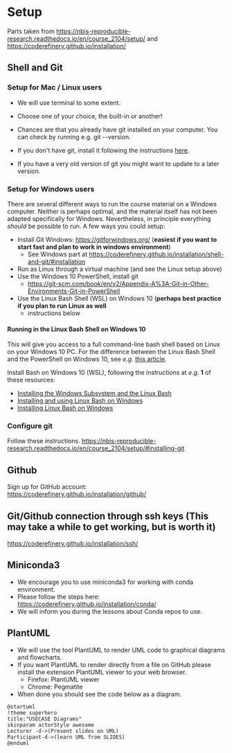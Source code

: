 # Setup
Parts taken from https://nbis-reproducible-research.readthedocs.io/en/course_2104/setup/
 and https://coderefinery.github.io/installation/

## Shell and Git

### Setup for Mac / Linux users
- We will use terminal to some extent.
- Choose one of your choice, the built-in or another!

- Chances are that you already have git installed on your computer. You can check by running e.g. git --version. 
- If you don't have git, install it following the instructions [here](https://git-scm.com/book/en/v2/Getting-Started-Installing-Git). 
- If you have a very old version of git you might want to update to a later version.


### Setup for Windows users

There are several different ways to run the course material on a Windows
computer. Neither is perhaps optimal, and the material itself has not been
adapted specifically for Windows. Nevertheless, in principle everything
*should* be possible to run. A few ways you could setup:

- Install Git Windows: https://gitforwindows.org/ (**easiest if you want to start fast and plan to work in windows environment**)
  - See Windows part at https://coderefinery.github.io/installation/shell-and-git/#installation
- Run as Linux through a virtual machine (and see the Linux setup above)
- Use the Windows 10 PowerShell, install git 
  - https://git-scm.com/book/en/v2/Appendix-A%3A-Git-in-Other-Environments-Git-in-PowerShell
- Use the Linux Bash Shell (WSL) on Windows 10 (**perhaps best practice if you plan to run Linux as well**
  - instructions below 

#### Running in the Linux Bash Shell on Windows 10

This will give you access to a full command-line bash shell based on Linux on your
Windows 10 PC. For the difference between the Linux Bash Shell and the PowerShell on Windows
10, see *e.g.* [this article](
https://searchitoperations.techtarget.com/tip/On-Windows-PowerShell-vs-Bash-comparison-gets-interesting).

Install Bash on Windows 10 (WSL), following the instructions at *e.g.* **1** of these
resources:

- [Installing the Windows Subsystem and the Linux Bash](https://docs.microsoft.com/en-us/windows/wsl/install-win10)
- [Installing and using Linux Bash on Windows](https://www.howtogeek.com/249966/how-to-install-and-use-the-linux-bash-shell-on-windows-10/)
- [Installing Linux Bash on Windows](https://itsfoss.com/install-bash-on-windows/)

### Configure git
Follow these instructions. https://nbis-reproducible-research.readthedocs.io/en/course_2104/setup/#installing-git

## Github
Sign up for GitHub account:
https://coderefinery.github.io/installation/github/

## Git/Github connection through ssh keys (This may take a while to get working, but is worth it)
https://coderefinery.github.io/installation/ssh/

## Miniconda3
- We encourage you to use miniconda3 for working with conda environment.
- Please follow the steps here: https://coderefinery.github.io/installation/conda/
- We will inform you during the lessons about Conda repos to use.

## PlantUML
- We will use the tool PlantUML to render UML code to graphical diagrams and flowcharts. 
- If you want PlantUML to render directly from a file on GitHub please install the extension PlantUML viewer to your web browser.
  - Firefox: PlantUML viewer
  - Chrome: Pegmatite
- When done you should see the code below as a diagram.

```plantuml
@startuml
!theme superhero
title:"USECASE Diagrams"
skinparam actorStyle awesome
Lecturer -d->(Present slides on UML)
Participant-d->(learn UML from SLIDES)
@enduml
```
